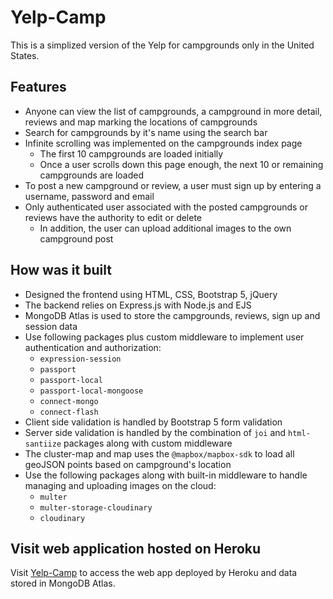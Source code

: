 # Yelp-Camp
This is a simplized version of the Yelp for campgrounds only in the United States.

## Features
  - Anyone can view the list of campgrounds, a campground in more detail, reviews and map marking the locations of campgrounds
  - Search for campgrounds by it's name using the search bar
  - Infinite scrolling was implemented on the campgrounds index page
    - The first 10 campgrounds are loaded initially
    - Once a user scrolls down this page enough, the next 10 or remaining campgrounds are loaded 
  - To post a new campground or review, a user must sign up by entering a username, password and email
  - Only authenticated user associated with the posted campgrounds or reviews have the authority to edit or delete
    - In addition, the user can upload additional images to the own campground post

## How was it built
  - Designed the frontend using HTML, CSS, Bootstrap 5, jQuery
  - The backend relies on Express.js with Node.js and EJS
  - MongoDB Atlas is used to store the campgrounds, reviews, sign up and session data
  - Use following packages plus custom middleware to implement user authentication and authorization:
    - ```expression-session```
    - ```passport``` 
    - ```passport-local```
    - ```passport-local-mongoose```
    - ```connect-mongo```
    - ```connect-flash ```
  - Client side validation is handled by Bootstrap 5 form validation
  - Server side validation is handled by the combination of ```joi``` and ```html-santiize``` packages along with custom middleware
  - The cluster-map and map uses the ```@mapbox/mapbox-sdk``` to load all geoJSON points based on campground's location
  - Use the following packages along with built-in middleware to handle managing and uploading images on the cloud:
    - ```multer```
    - ```multer-storage-cloudinary```
    - ```cloudinary``` 

## Visit web application hosted on Heroku
Visit [Yelp-Camp](https://rocky-headland-64035.herokuapp.com/) to access the web app deployed by Heroku and data stored in MongoDB Atlas.